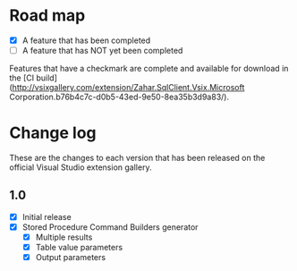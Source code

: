 # Road map

- [x] A feature that has been completed
- [ ] A feature that has NOT yet been completed

Features that have a checkmark are complete and available for
download in the
[CI build](http://vsixgallery.com/extension/Zahar.SqlClient.Vsix.Microsoft Corporation.b76b4c7c-d0b5-43ed-9e50-8ea35b3d9a83/).

# Change log

These are the changes to each version that has been released
on the official Visual Studio extension gallery.


## 1.0

- [x] Initial release
- [x] Stored Procedure Command Builders generator
  - [x] Multiple results
  - [x] Table value parameters
  - [x] Output parameters